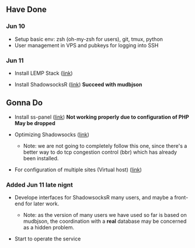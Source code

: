 ## Have Done 

### Jun 10

* Setup basic env: zsh (oh-my-zsh for users), git, tmux, python
* User management in VPS and pubkeys for logging into SSH

### Jun 11

* Install LEMP Stack ([link](https://www.digitalocean.com/community/tutorials/how-to-install-linux-nginx-mysql-php-lemp-stack-in-ubuntu-16-04))

* Install ShadowsocksR ([link](https://github.com/breakwa11/shadowsocks-rss/wiki/Server-Setup(manyuser-with-mysql)))  **Succeed with mudbjson**


## Gonna Do

* Install ss-panel ([link](https://sspanel.xyz/docs/install/manual)) **Not working properly due to configuration of PHP** **May be dropped**

* Optimizing Shadowsocks ([link](http://www.jianshu.com/p/17522251883e))

    * Note: we are not going to completely follow this one, since there's a better way to do tcp congestion control (bbr) which has already been installed.

* For configuration of multiple sites (Virtual host) ([link](https://www.digitalocean.com/community/tutorials/how-to-set-up-nginx-server-blocks-virtual-hosts-on-ubuntu-16-04))

### Added Jun 11 late nignt

* Develope interfaces for ShadowsocksR many users, and maybe a front-end for later work.

    * Note: as the version of many users we have used so far is based on mudbjson, the coordination with a **real** database may be concerned as a hidden problem.

* Start to operate the service